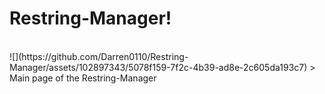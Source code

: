 # Restring-Manager!

<br />
![](https://github.com/Darren0110/Restring-Manager/assets/102897343/5078f159-7f2c-4b39-ad8e-2c605da193c7)
> Main page of the Restring-Manager
<br />

